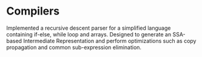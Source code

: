 # Compilers

Implemented a recursive descent parser for a simplified language containing  if-else, while loop and arrays.
Designed to generate an SSA-based Intermediate Representation and perform optimizations such as copy propagation and common sub-expression elimination.
